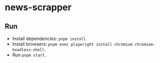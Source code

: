 # news-scrapper

## Run
- Install dependencies: `pnpm install`.
- Install browsers: `pnpm exec playwright install chromium chromium-headless-shell`.
- Run `pnpm start`.
